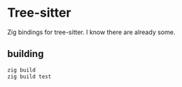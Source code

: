 
# Tree-sitter

Zig bindings for tree-sitter. I know there are already some.

## building

```sh
zig build
zig build test
```

